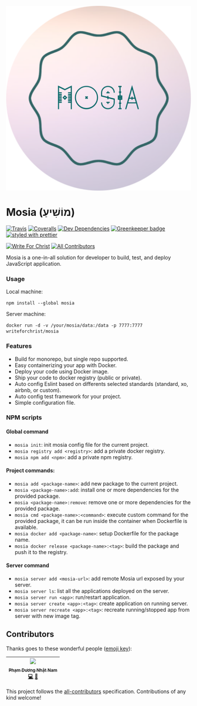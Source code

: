 ![Mosia](./logo.png)

# Mosia (מוֹשִׁיעַ)

[![Travis](https://img.shields.io/travis/write-for-CHRIST/mosia.svg)](https://travis-ci.org/write-for-CHRIST/mosia)
[![Coveralls](https://img.shields.io/coveralls/write-for-CHRIST/mosia.svg)](https://coveralls.io/github/write-for-CHRIST/mosia)
[![Dev Dependencies](https://david-dm.org/write-for-CHRIST/mosia/dev-status.svg)](https://david-dm.org/write-for-CHRIST/mosia?type=dev)
[![Greenkeeper badge](https://badges.greenkeeper.io/write-for-CHRIST/mosia.svg)](https://greenkeeper.io/)
[![styled with prettier](https://img.shields.io/badge/styled_with-prettier-ff69b4.svg)](https://github.com/prettier/prettier)

[![Write For Christ](https://img.shields.io/badge/Write%20For-Christ-green.svg)](http://writeforchrist.org)
[![All Contributors](https://img.shields.io/badge/all_contributors-1-orange.svg)](#contributors)

Mosia is a one-in-all solution for developer to build, test, and deploy JavaScript application.

### Usage

Local machine:
```
npm install --global mosia
```

Server machine:
```
docker run -d -v /your/mosia/data:/data -p 7777:7777 writeforchrist/mosia
```

### Features

 - Build for monorepo, but single repo supported.
 - Easy containerizing your app with Docker.
 - Deploy your code using Docker image.
 - Ship your code to docker registry (public or private).
 - Auto config Eslint based on differents selected standards (standard, xo, airbnb, or custom).
 - Auto config test framework for your project.
 - Simple configuration file.
 
### NPM scripts

#### Global command
 - `mosia init`: init mosia config file for the current project.
 - `mosia registry add <registry>`: add a private docker registry.
 - `mosia npm add <npm>`: add a private npm registry.

#### Project commands:
 - `mosia add <package-name>`: add new package to the current project.
 - `mosia <package-name>:add`: install one or more dependencies for the provided package.
 - `mosia <package-name>:remove`: remove one or more dependencies for the provided package.
 - `mosia cmd <package-name>:<command>`: execute custom command for the provided package, it can be run inside the container when Dockerfile is available.
 - `mosia docker add <package-name>`: setup Dockerfile for the package name.
 - `mosia docker release <package-name>:<tag>`: build the package and push it to the registry.

#### Server command
 - `mosia server add <mosia-url>`: add remote Mosia url exposed by your server.
 - `mosia server ls`: list all the applications deployed on the server.
 - `mosia server run <app>`: run/restart application.
 - `mosia server create <app>:<tag>`: create application on running server.
 - `mosia server recreate <app>:<tag>`: recreate running/stopped app from server with new image tag.
## Contributors

Thanks goes to these wonderful people ([emoji key](https://github.com/kentcdodds/all-contributors#emoji-key)):

<!-- ALL-CONTRIBUTORS-LIST:START - Do not remove or modify this section -->
<!-- prettier-ignore -->
| [<img src="https://avatars3.githubusercontent.com/u/26531658?v=4" width="100px;"/><br /><sub><b>Phạm Dương Nhật Nam</b></sub>](http://writeforchrist.org)<br />[💻](https://github.com/write-for-CHRIST/mosia/commits?author=nampdn "Code") [📖](https://github.com/write-for-CHRIST/mosia/commits?author=nampdn "Documentation") |
| :---: |
<!-- ALL-CONTRIBUTORS-LIST:END -->

This project follows the [all-contributors](https://github.com/kentcdodds/all-contributors) specification. Contributions of any kind welcome!